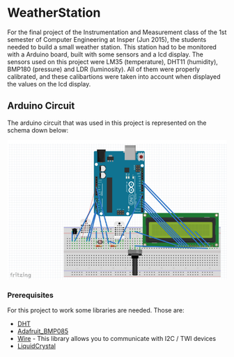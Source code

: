 # WeatherStation

For the final project of the 
Instrumentation and Measurement class of the 1st semester of 
Computer Engineering at Insper (Jun 2015), the students needed to build a small weather station. This station had to be monitored with a Arduino board, built with some sensors and a lcd display. The sensors used on this project were LM35 (temperature), DHT11 (humidity), BMP180 (pressure) and LDR (luminosity). All of them were properly calibrated, and these calibartions were taken into account when displayed the values on the lcd display.

## Arduino Circuit

The arduino circuit that was used in this project is represented on the schema down below:

![Weather station circuit](images/circuit.png)

### Prerequisites

For this project to work some libraries are needed. Those are:

* [DHT](https://www.arduinolibraries.info/libraries/dht-sensor-library)
* [Adafruit_BMP085](https://www.arduinolibraries.info/libraries/adafruit-bmp085-library)
* [Wire](https://www.arduino.cc/en/reference/wire) - 
This library allows you to communicate with I2C / TWI devices
* [LiquidCrystal](https://playground.arduino.cc/Main/LiquidCrystal/)